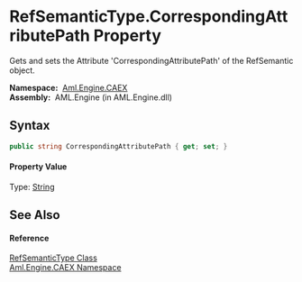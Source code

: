 RefSemanticType.CorrespondingAttributePath Property
===================================================
Gets and sets the Attribute 'CorrespondingAttributePath' of the RefSemantic object.

  **Namespace:**  [Aml.Engine.CAEX][1]  
  **Assembly:**  AML.Engine (in AML.Engine.dll)

Syntax
------

```csharp
public string CorrespondingAttributePath { get; set; }
```

#### Property Value
Type: [String][2]

See Also
--------

#### Reference
[RefSemanticType Class][3]  
[Aml.Engine.CAEX Namespace][1]  

[1]: ../README.md
[2]: https://docs.microsoft.com/dotnet/api/system.string
[3]: README.md
[4]: https://www.automationml.org
[5]: ../../icons/logoShade.png